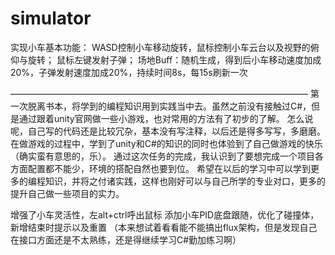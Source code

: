 # simulator
实现小车基本功能：
WASD控制小车移动旋转，鼠标控制小车云台以及视野的俯仰与旋转；
鼠标左键发射子弹；
场地Buff：随机生成，得到后小车移动速度加成20%，子弹发射速度加成20%，持续时间8s，每15s刷新一次

——————————————————————————————————
第一次脱离书本，将学到的编程知识用到实践当中去。虽然之前没有接触过C#，但是通过跟着unity官网做一些小游戏，也对常用的方法有了初步的了解。
怎么说呢，自己写的代码还是比较冗杂，基本没有写注释，以后还是得多写写，多磨磨。
在做游戏的过程中，学到了unity和C#的知识的同时也体验到了自己做游戏的快乐（确实蛮有意思的，乐）。
通过这次任务的完成，我认识到了要想完成一个项目各方面配置都不能少，环境的搭配自然也要到位。
希望在以后的学习中可以学到更多的编程知识，并将之付诸实践，这样也刚好可以与自己所学的专业对口，更多的提升自己做一些项目的实力。

增强了小车灵活性，左alt+ctrl呼出鼠标
添加小车PID底盘跟随，优化了碰撞体，新增结束时提示以及重置
（本来想试着看看能不能搞出flux架构，但是发现自己在接口方面还是不太熟练，还是得继续学习C#勤加练习啊）
